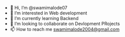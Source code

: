 - 👋 Hi, I’m @swamimalode07
- 👀 I’m interested in Web development
- 🌱 I’m currently learning Backend
- 💞️ I’m looking to collaborate on Devlopment PRojects
- 📫 How to reach me swamimalode2004@gmail.com


